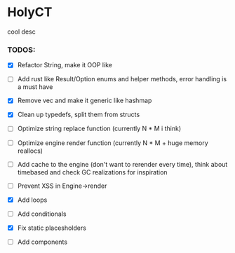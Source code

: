 # HolyCT

cool desc

### TODOS:
- [x] Refactor String, make it OOP like
- [ ] Add rust like Result/Option enums and helper methods, error handling is a must have
- [x] Remove vec<u8> and make it generic like hashmap
- [x] Clean up typedefs, split them from structs
- [ ] Optimize string replace function (currently N * M i think)
- [ ] Optimize engine render function (currently N * M + huge memory reallocs)
- [ ] Add cache to the engine (don't want to rerender every time), think about timebased and check GC realizations for inspiration

- [ ] Prevent XSS in Engine->render
- [x] Add loops
- [ ] Add conditionals
- [x] Fix static placesholders 
- [ ] Add components
